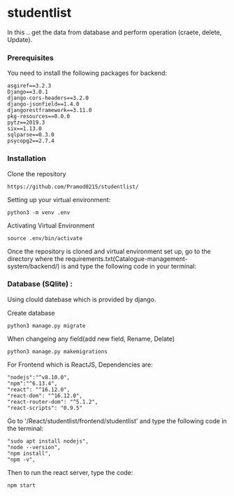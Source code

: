 # studentlist
In this .. get the data from database and perform operation (craete, delete, Update).

### Prerequisites

You need to install the following packages for backend:

```
asgiref==3.2.3
Django==3.0.1
django-cors-headers==3.2.0
django-jsonfield==1.4.0
djangorestframework==3.11.0
pkg-resources==0.0.0
pytz==2019.3
six==1.13.0
sqlparse==0.3.0
psycopg2==2.7.4

```
### Installation

Clone the repository

```
https://github.com/Pramod0215/studentlist/
```

Setting up your virtual environment:

```
python3 -m venv .env
```

Activating Virtual  Environment

```
source .env/bin/activate
```
Once the repository is cloned and virtual environment set up, go to the directory where the requirements.txt(Catalogue-management-system/backend/) is and type the following code in your terminal:

### Database (SQlite) : 
Using clould datebase which is provided by django.

Create database
```
python3 manage.py migrate
```
When changeing any field(add new field, Rename, Delate)
```
python3 manage.py makemigrations
```

For Frontend which is ReactJS,
Dependencies are: 
```
"nodejs":"^v8.10.0",
"npm":"^6.13.4",
"react": "^16.12.0",
"react-dom": "^16.12.0",
"react-router-dom": "^5.1.2",
"react-scripts": "0.9.5"

```

Go to '/React/studentlist/frontend/studentlist'  and type the following code in the terminal:
```
"sudo apt install nodejs",
"node --version",
"npm install", 
"npm -v",

```
Then to run the react server, type the code:
```
npm start
```
